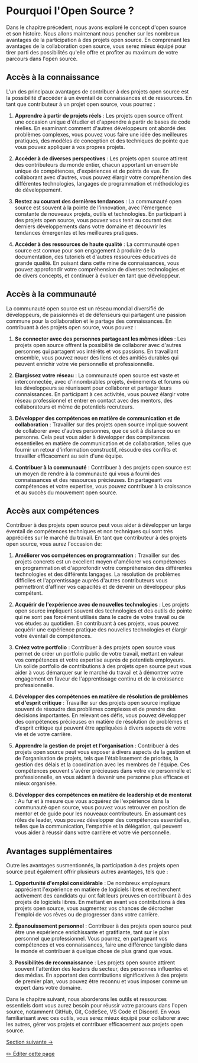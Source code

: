 # Pourquoi l'Open Source ?

Dans le chapitre précédent, nous avons exploré le concept d'open source et son histoire. Nous allons maintenant nous pencher sur les nombreux avantages de la participation à des projets open source. En comprenant les avantages de la collaboration open source, vous serez mieux équipé pour tirer parti des possibilités qu'elle offre et profiter au maximum de votre parcours dans l'open source.

## Accès à la connaissance

L'un des principaux avantages de contribuer à des projets open source est la possibilité d'accéder à un éventail de connaissances et de ressources. En tant que contributeur à un projet open source, vous pourrez :

1. **Apprendre à partir de projets réels** : Les projets open source offrent une occasion unique d'étudier et d'apprendre à partir de bases de code réelles. En examinant comment d'autres développeurs ont abordé des problèmes complexes, vous pouvez vous faire une idée des meilleures pratiques, des modèles de conception et des techniques de pointe que vous pouvez appliquer à vos propres projets.

2. **Accéder à de diverses perspectives** : Les projets open source attirent des contributeurs du monde entier, chacun apportant un ensemble unique de compétences, d'expériences et de points de vue. En collaborant avec d'autres, vous pouvez élargir votre compréhension des différentes technologies, langages de programmation et méthodologies de développement.

3. **Restez au courant des dernières tendances** : La communauté open source est souvent à la pointe de l'innovation, avec l'émergence constante de nouveaux projets, outils et technologies. En participant à des projets open source, vous pouvez vous tenir au courant des derniers développements dans votre domaine et découvrir les tendances émergentes et les meilleures pratiques.

4. **Accéder à des ressources de haute qualité** : La communauté open source est connue pour son engagement à produire de la documentation, des tutoriels et d'autres ressources éducatives de grande qualité. En puisant dans cette mine de connaissances, vous pouvez approfondir votre compréhension de diverses technologies et de divers concepts, et continuer à évoluer en tant que développeur.

## Accès à la communauté

La communauté open source est un réseau mondial diversifié de développeurs, de passionnés et de défenseurs qui partagent une passion commune pour la collaboration et le partage des connaissances. En contribuant à des projets open source, vous pouvez :

1. **Se connecter avec des personnes partageant les mêmes idées** : Les projets open source offrent la possibilité de collaborer avec d'autres personnes qui partagent vos intérêts et vos passions. En travaillant ensemble, vous pouvez nouer des liens et des amitiés durables qui peuvent enrichir votre vie personnelle et professionnelle.

2. **Élargissez votre réseau** : La communauté open source est vaste et interconnectée, avec d'innombrables projets, événements et forums où les développeurs se réunissent pour collaborer et partager leurs connaissances. En participant à ces activités, vous pouvez élargir votre réseau professionnel et entrer en contact avec des mentors, des collaborateurs et même de potentiels recruteurs.

3. **Développer des compétences en matière de communication et de collaboration** : Travailler sur des projets open source implique souvent de collaborer avec d'autres personnes, que ce soit à distance ou en personne. Cela peut vous aider à développer des compétences essentielles en matière de communication et de collaboration, telles que fournir un retour d'information constructif, résoudre des conflits et travailler efficacement au sein d'une équipe.

4. **Contribuer à la communauté** : Contribuer à des projets open source est un moyen de rendre à la communauté qui vous a fourni des connaissances et des ressources précieuses. En partageant vos compétences et votre expertise, vous pouvez contribuer à la croissance et au succès du mouvement open source.

## Accès aux compétences

Contribuer à des projets open source peut vous aider à développer un large éventail de compétences techniques et non techniques qui sont très appréciées sur le marché du travail. En tant que contributeur à des projets open source, vous aurez l'occasion de:

1. **Améliorer vos compétences en programmation** : Travailler sur des projets concrets est un excellent moyen d'améliorer vos compétences en programmation et d'approfondir votre compréhension des différentes technologies et des différents langages. La résolution de problèmes difficiles et l'apprentissage auprès d'autres contributeurs vous permettront d'affiner vos capacités et de devenir un développeur plus compétent.

2. **Acquérir de l'expérience avec de nouvelles technologies** : Les projets open source impliquent souvent des technologies et des outils de pointe qui ne sont pas forcément utilisés dans le cadre de votre travail ou de vos études au quotidien. En contribuant à ces projets, vous pouvez acquérir une expérience pratique des nouvelles technologies et élargir votre éventail de compétences.

3. **Créez votre portfolio** : Contribuer à des projets open source vous permet de créer un portfolio public de votre travail, mettant en valeur vos compétences et votre expertise auprès de potentiels employeurs. Un solide portfolio de contributions à des projets open source peut vous aider à vous démarquer sur le marché du travail et à démontrer votre engagement en faveur de l'apprentissage continu et de la croissance professionnelle.

4. **Développer des compétences en matière de résolution de problèmes et d'esprit critique** : Travailler sur des projets open source implique souvent de résoudre des problèmes complexes et de prendre des décisions importantes. En relevant ces défis, vous pouvez développer des compétences précieuses en matière de résolution de problèmes et d'esprit critique qui peuvent être appliquées à divers aspects de votre vie et de votre carrière.

5. **Apprendre la gestion de projet et l'organisation** : Contribuer à des projets open source peut vous exposer à divers aspects de la gestion et de l'organisation de projets, tels que l'établissement de priorités, la gestion des délais et la coordination avec les membres de l'équipe. Ces compétences peuvent s'avérer précieuses dans votre vie personnelle et professionnelle, en vous aidant à devenir une personne plus efficace et mieux organisée.

6. **Développer des compétences en matière de leadership et de mentorat** : Au fur et à mesure que vous acquérez de l'expérience dans la communauté open source, vous pouvez vous retrouver en position de mentor et de guide pour les nouveaux contributeurs. En assumant ces rôles de leader, vous pouvez développer des compétences essentielles, telles que la communication, l'empathie et la délégation, qui peuvent vous aider à réussir dans votre carrière et votre vie personnelle.

## Avantages supplémentaires

Outre les avantages susmentionnés, la participation à des projets open source peut également offrir plusieurs autres avantages, tels que :

1. **Opportunité d'emploi considérable** : De nombreux employeurs apprécient l'expérience en matière de logiciels libres et recherchent activement des candidats qui ont fait leurs preuves en contribuant à des projets de logiciels libres. En mettant en avant vos contributions à des projets open source, vous augmentez vos chances de décrocher l'emploi de vos rêves ou de progresser dans votre carrière.

2. **Épanouissement personnel** : Contribuer à des projets open source peut être une expérience enrichissante et gratifiante, tant sur le plan personnel que professionnel. Vous pourrez, en partageant vos compétences et vos connaissances, faire une différence tangible dans le monde et contribuer à quelque chose de plus grand que vous.

3. **Possibilités de reconnaissance** : Les projets open source attirent souvent l'attention des leaders du secteur, des personnes influentes et des médias. En apportant des contributions significatives à des projets de premier plan, vous pouvez être reconnu et vous imposer comme un expert dans votre domaine.

Dans le chapitre suivant, nous aborderons les outils et ressources essentiels dont vous aurez besoin pour réussir votre parcours dans l'open source, notamment GitHub, Git, CodeSee, VS Code et Discord. En vous familiarisant avec ces outils, vous serez mieux équipé pour collaborer avec les autres, gérer vos projets et contribuer efficacement aux projets open source.

[Section suivante ->](/translations/fr/04-outils-pour-reussir.md)

<a href="https://github.com/open-sauced/intro/blob/main/docs/intro-to-oss/translations/fr/pourquoi-open-source.md">
  ✏️ Éditer cette page
</a>
